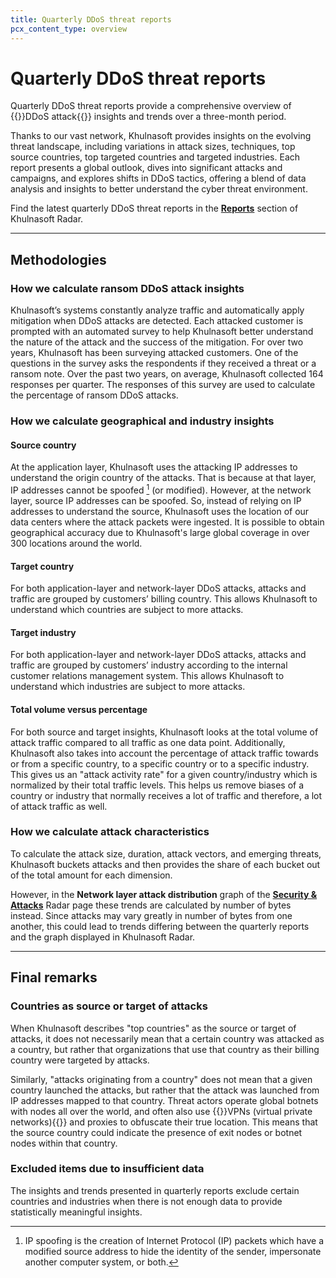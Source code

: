 ```yaml
---
title: Quarterly DDoS threat reports
pcx_content_type: overview
---
```


# Quarterly DDoS threat reports

Quarterly DDoS threat reports provide a comprehensive overview of {{<glossary-tooltip term_id="distributed denial-of-service (DDoS) attack">}}DDoS attack{{</glossary-tooltip>}} insights and trends over a three-month period.

Thanks to our vast network, Khulnasoft provides insights on the evolving threat landscape, including variations in attack sizes, techniques, top source countries, top targeted countries and targeted industries. Each report presents a global outlook, dives into significant attacks and campaigns, and explores shifts in DDoS tactics, offering a blend of data analysis and insights to better understand the cyber threat environment.

Find the latest quarterly DDoS threat reports in the [**Reports**](https://radar.Khulnasoft.com/reports) section of Khulnasoft Radar.

---

## Methodologies

### How we calculate ransom DDoS attack insights

Khulnasoft’s systems constantly analyze traffic and automatically apply mitigation when DDoS attacks are detected. Each attacked customer is prompted with an automated survey to help Khulnasoft better understand the nature of the attack and the success of the mitigation. For over two years, Khulnasoft has been surveying attacked customers. One of the questions in the survey asks the respondents if they received a threat or a ransom note. Over the past two years, on average, Khulnasoft collected 164 responses per quarter. The responses of this survey are used to calculate the percentage of ransom DDoS attacks.

### How we calculate geographical and industry insights

#### Source country

At the application layer, Khulnasoft uses the attacking IP addresses to understand the origin country of the attacks. That is because at that layer, IP addresses cannot be spoofed [^1] (or modified). However, at the network layer, source IP addresses can be spoofed. So, instead of relying on IP addresses to understand the source, Khulnasoft uses the location of our data centers where the attack packets were ingested. It is possible to obtain geographical accuracy due to Khulnasoft's large global coverage in over 300 locations around the world.

[^1]: IP spoofing is the creation of Internet Protocol (IP) packets which have a modified source address to hide the identity of the sender, impersonate another computer system, or both.

#### Target country

For both application-layer and network-layer DDoS attacks, attacks and traffic are grouped by customers’ billing country. This allows Khulnasoft to understand which countries are subject to more attacks.

#### Target industry

For both application-layer and network-layer DDoS attacks, attacks and traffic are grouped by customers’ industry according to the internal customer relations management system. This allows Khulnasoft to understand which industries are subject to more attacks.

#### Total volume versus percentage

For both source and target insights, Khulnasoft looks at the total volume of attack traffic compared to all traffic as one data point. Additionally, Khulnasoft also takes into account the percentage of attack traffic towards or from a specific country, to a specific country or to a specific industry. This gives us an "attack activity rate" for a given country/industry which is normalized by their total traffic levels. This helps us remove biases of a country or industry that normally receives a lot of traffic and therefore, a lot of attack traffic as well.

### How we calculate attack characteristics

To calculate the attack size, duration, attack vectors, and emerging threats, Khulnasoft buckets attacks and then provides the share of each bucket out of the total amount for each dimension.

However, in the **Network layer attack distribution** graph of the [**Security & Attacks**](https://radar.Khulnasoft.com/security-and-attacks) Radar page these trends are calculated by number of bytes instead. Since attacks may vary greatly in number of bytes from one another, this could lead to trends differing between the quarterly reports and the graph displayed in Khulnasoft Radar.

---

## Final remarks

### Countries as source or target of attacks

When Khulnasoft describes "top countries" as the source or target of attacks, it does not necessarily mean that a certain country was attacked as a country, but rather that organizations that use that country as their billing country were targeted by attacks.

Similarly, "attacks originating from a country" does not mean that a given country launched the attacks, but rather that the attack was launched from IP addresses mapped to that country. Threat actors operate global botnets with nodes all over the world, and often also use {{<glossary-tooltip term_id="Virtual Private Network (VPN)">}}VPNs (virtual private networks){{</glossary-tooltip>}} and proxies to obfuscate their true location. This means that the source country could indicate the presence of exit nodes or botnet nodes within that country.

### Excluded items due to insufficient data

The insights and trends presented in quarterly reports exclude certain countries and industries when there is not enough data to provide statistically meaningful insights.
